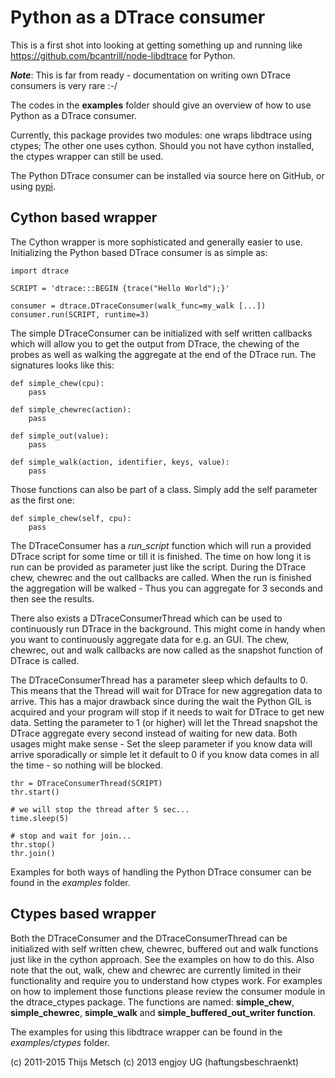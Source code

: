 Python as a DTrace consumer
===========================

This is a first shot into looking at getting something up and running like
https://github.com/bcantrill/node-libdtrace for Python.

**_Note_**: This is far from ready - documentation on writing own DTrace consumers
is very rare :-/

The codes in the **examples** folder should give an overview of how to use
Python as a DTrace consumer.

Currently, this package provides two modules: one wraps libdtrace using ctypes;
The other one uses cython. Should you not have cython installed, the ctypes
wrapper can still be used.

The Python DTrace consumer can be installed via source here on GitHub, or using
[pypi](http://pypi.python.org/pypi/python-dtrace "python-dtrace on pypi").

Cython based wrapper
--------------------

The Cython wrapper is more sophisticated and generally easier to use.
Initializing the Python based DTrace consumer is as simple as:

    import dtrace
    
    SCRIPT = 'dtrace:::BEGIN {trace("Hello World");}'
    
    consumer = dtrace.DTraceConsumer(walk_func=my_walk [...])
    consumer.run(SCRIPT, runtime=3)

The simple DTraceConsumer can be initialized with self written callbacks which
will allow you to get the output from DTrace, the chewing of the probes as well
as walking the aggregate at the end of the DTrace run. The signatures looks
like this:

    def simple_chew(cpu):
        pass

    def simple_chewrec(action):
        pass

    def simple_out(value):
        pass

    def simple_walk(action, identifier, keys, value):
        pass

Those functions can also be part of a class. Simply add the self parameter as
the first one:

    def simple_chew(self, cpu):
        pass

The DTraceConsumer has a *run_script* function which will run a provided DTrace
script for some time or till it is finished. The time on how long it is run can
be provided as parameter just like the script. During the DTrace chew, chewrec
and the out callbacks are called. When the run is finished the aggregation will
be walked - Thus you can aggregate for 3 seconds and then see the results.

There also exists a DTraceConsumerThread which can be used to continuously
run DTrace in the background. This might come in handy when you want to
continuously aggregate data for e.g. an GUI. The chew, chewrec, out and walk
callbacks are now called as the snapshot function of DTrace is called.

The DTraceConsumerThread has a parameter sleep which defaults to 0. This means
that the Thread will wait for DTrace for new aggregation data to arrive. This
has a major drawback since during the wait the Python GIL is acquired and your 
program will stop if it needs to wait for DTrace to get new data. Setting the 
parameter to 1 (or higher) will let the Thread snapshot the DTrace aggregate 
every second instead of waiting for new data. Both usages might make sense - 
Set the sleep parameter if you know data will arrive sporadically or simple
let it default to 0 if you know data comes in all the time - so nothing will 
be blocked.

    thr = DTraceConsumerThread(SCRIPT)
    thr.start()

    # we will stop the thread after 5 sec...
    time.sleep(5)

    # stop and wait for join...
    thr.stop()
    thr.join()

Examples for both ways of handling the Python DTrace consumer can be found in
the *examples* folder.

Ctypes based wrapper
--------------------

Both the DTraceConsumer and the DTraceConsumerThread can be initialized with
self written chew, chewrec, buffered out and walk functions just like in the
cython approach. See the examples on how to do this. Also note that the out,
walk, chew and chewrec are currently limited in their functionality and require
you to understand how ctypes work. For examples on how to implement those
functions please review the consumer module in the dtrace_ctypes package. The
functions are named: **simple_chew**, **simple_chewrec**, **simple_walk** and
**simple_buffered_out_writer function**.

The examples for using this libdtrace wrapper can be found in the
*examples/ctypes* folder.

(c) 2011-2015 Thijs Metsch
(c) 2013 engjoy UG (haftungsbeschraenkt)
